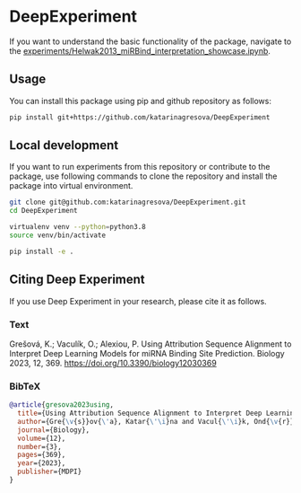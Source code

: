 # DeepExperiment

If you want to understand the basic functionality of the package, navigate to the [experiments/Helwak2013_miRBind_interpretation_showcase.ipynb](experiments/Helwak2013_miRBind_interpretation_showcase.ipynb).

## Usage 

You can install this package using pip and github repository as follows:

```bash
pip install git+https://github.com/katarinagresova/DeepExperiment
```

## Local development

If you want to run experiments from this repository or contribute to the package, use following commands to clone the repository and install the package into virtual environment.

```bash
git clone git@github.com:katarinagresova/DeepExperiment.git
cd DeepExperiment

virtualenv venv --python=python3.8
source venv/bin/activate

pip install -e .
```


## Citing Deep Experiment

If you use Deep Experiment in your research, please cite it as follows.

### Text

Grešová, K.; Vaculík, O.; Alexiou, P. Using Attribution Sequence Alignment to Interpret Deep Learning Models for miRNA Binding Site Prediction. Biology 2023, 12, 369. https://doi.org/10.3390/biology12030369

### BibTeX

```bib
@article{gresova2023using,
  title={Using Attribution Sequence Alignment to Interpret Deep Learning Models for miRNA Binding Site Prediction},
  author={Gre{\v{s}}ov{\'a}, Katar{\'\i}na and Vacul{\'\i}k, Ond{\v{r}}ej and Alexiou, Panagiotis},
  journal={Biology},
  volume={12},
  number={3},
  pages={369},
  year={2023},
  publisher={MDPI}
}
```
